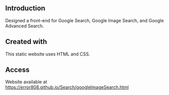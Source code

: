 ## Introduction
Designed a front-end for Google Search, Google Image Search, and Google Advanced Search.

## Created with
This static website uses HTML and CSS.

## Access
Website available at https://error808.github.io/Search/googleImageSearch.html
